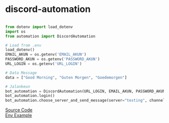 # discord-automation


```python

from dotenv import load_dotenv
import os
from automation import DiscordAutomation

# Load from .env
load_dotenv()
EMAIL_AKUN = os.getenv('EMAIL_AKUN')
PASSWORD_AKUN = os.getenv('PASSWORD_AKUN')
URL_LOGIN = os.getenv('URL_LOGIN')

# Data Message
data = ["Good Morning", "Guten Morgen", "Goedemorgen"]

# Jalankeun
bot_automation = DiscordAutomation(URL_LOGIN, EMAIL_AKUN, PASSWORD_AKUN)
bot_automation.login()
bot_automation.choose_server_and_send_message(server="testing", channel="test", data_message=data)

```


[Source Code](/automation/bot.py) </br>
[Env Example](.env.example)